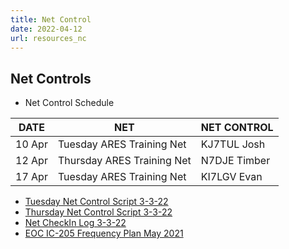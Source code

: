```yaml
---
title: Net Control
date: 2022-04-12
url: resources_nc
---
```


## Net Controls

* Net Control Schedule

|DATE|NET|NET CONTROL|
|-----|-----|-----|
|10 Apr|Tuesday ARES Training Net| KJ7TUL Josh|
|12 Apr|Thursday ARES Training Net|N7DJE Timber|
|17 Apr|Tuesday ARES Training Net|KI7LGV Evan|



* [Tuesday Net Control Script 3-3-22](/documents/net_control/WWARES_TuesdayNetControl_Script%2020220303.pdf)
* [Thursday Net Control Script 3-3-22](/documents/net_control/WWARES_ThursdayNetControl_Script%2020220303.pdf)
* [Net CheckIn Log 3-3-22](/documents/net_control/WWARES_Net_CheckIn%20Log%20form20220303Fill-In.pdf)
* [EOC IC-205 Frequency Plan May 2021](/documents/net_control/20210501_WWARES_Initial_ICS205.pdf)
